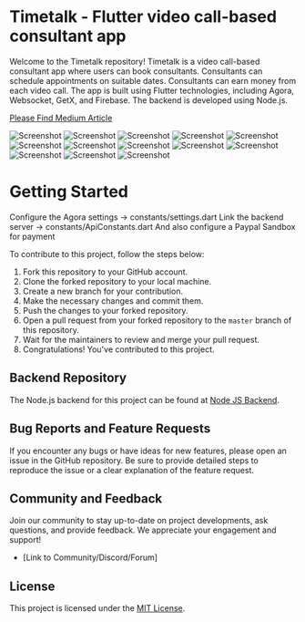 # Timetalk - Flutter video call-based consultant app

Welcome to the Timetalk repository! Timetalk is a video call-based consultant app where users can book consultants. Consultants can schedule appointments on suitable dates. Consultants can earn money from each video call. The app is built using Flutter technologies, including Agora, Websocket, GetX, and Firebase. The backend is developed using Node.js.

 [Please Find Medium Article ](https://medium.com/@pubudupraneeth/time-to-talk-v-0-2-flutter-video-call-schedule-app-intro-3e316c48635f)

![Screenshot](screenshots/ss1.png)
![Screenshot](screenshots/ss2.png)
![Screenshot](screenshots/ss3.png)
![Screenshot](screenshots/ss4.png)
![Screenshot](screenshots/ss5.png)
![Screenshot](screenshots/ss6.png)
![Screenshot](screenshots/ss7.png)
![Screenshot](screenshots/ss8.png)
![Screenshot](screenshots/ss9.png)
![Screenshot](screenshots/ss10.png)
![Screenshot](screenshots/ss11.png)
![Screenshot](screenshots/ss12.png)
![Screenshot](screenshots/ss13.png)

# Getting Started

Configure the Agora settings -> constants/settings.dart
Link the backend server -> constants/ApiConstants.dart
And also configure a Paypal Sandbox for payment

To contribute to this project, follow the steps below:

1. Fork this repository to your GitHub account.
2. Clone the forked repository to your local machine.
3. Create a new branch for your contribution.
4. Make the necessary changes and commit them.
5. Push the changes to your forked repository.
6. Open a pull request from your forked repository to the `master` branch of this repository.
7. Wait for the maintainers to review and merge your pull request.
8. Congratulations! You've contributed to this project.

 

## Backend Repository

The Node.js backend for this project can be found at [Node JS Backend](https://github.com/praneethpjFlutter_Video_Consultant_App_BackEnd).

## Bug Reports and Feature Requests

If you encounter any bugs or have ideas for new features, please open an issue in the GitHub repository. Be sure to provide detailed steps to reproduce the issue or a clear explanation of the feature request.

## Community and Feedback

Join our community to stay up-to-date on project developments, ask questions, and provide feedback. We appreciate your engagement and support!

- [Link to Community/Discord/Forum]

## License

This project is licensed under the [MIT License](https://opensource.org/licenses/MIT).
